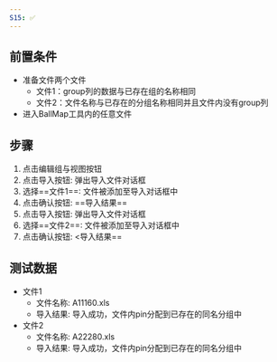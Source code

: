 ```yaml
---
S15: ✅
---
```


## 前置条件

- 准备文件两个文件
	- 文件1：group列的数据与已存在组的名称相同
	- 文件2：文件名称与已存在的分组名称相同并且文件内没有group列
- 进入BallMap工具内的任意文件

## 步骤

1. 点击编辑组与视图按钮
2. 点击导入按钮: 弹出导入文件对话框
3. 选择==文件1==: 文件被添加至导入对话框中
4. 点击确认按钮: ==导入结果==
5. 点击导入按钮: 弹出导入文件对话框
6. 选择==文件2==: 文件被添加至导入对话框中
7. 点击确认按钮: <导入结果==

## 测试数据

- 文件1
	- 文件名称: A11160.xls
	- 导入结果: 导入成功，文件内pin分配到已存在的同名分组中
- 文件2
	- 文件名称: A22280.xls
	- 导入结果: 导入成功，文件内pin分配到已存在的同名分组中
